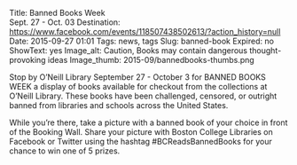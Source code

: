 Title: Banned Books Week <br> Sept. 27 - Oct. 03
Destination: https://www.facebook.com/events/118507438502613/?action_history=null
Date: 2015-09-27 01:01 
Tags: news, tags 
Slug: banned-book 
Expired: no
ShowText: yes
Image_alt: Caution, Books may contain dangerous thought-provoking ideas
Image_thumb: 2015-09/bannedbooks-thumbs.png

Stop by O’Neill Library September 27 - October 3 for BANNED BOOKS WEEK a display of books available for checkout from the collections at O’Neill Library. These books have been challenged, censored, or outright banned from libraries and schools across the United States. 

While you’re there, take a picture with a banned book of your choice in front of the Booking Wall. Share your picture with Boston College Libraries on Facebook or Twitter using the hashtag #BCReadsBannedBooks for your chance to win one of 5 prizes.
